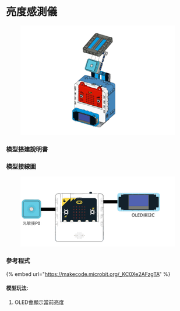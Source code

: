 # 亮度感測儀



<figure><img src="../../../.gitbook/assets/Lesson2 Light sensor modeling.png" alt=""><figcaption></figcaption></figure>

### 模型搭建說明書

### 模型接線圖

<figure><img src="../../../.gitbook/assets/lightintensitywiring.png" alt=""><figcaption></figcaption></figure>

### 參考程式

{% embed url="https://makecode.microbit.org/_KC0Xe2AFzgTA" %}

#### 模型玩法:

1. OLED會顯示當前亮度
